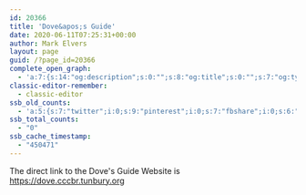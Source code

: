 ```yaml
---
id: 20366
title: 'Dove&apos;s Guide'
date: 2020-06-11T07:25:31+00:00
author: Mark Elvers
layout: page
guid: /?page_id=20366
complete_open_graph:
  - 'a:7:{s:14:"og:description";s:0:"";s:8:"og:title";s:0:"";s:7:"og:type";s:0:"";s:12:"twitter:card";s:7:"summary";s:15:"twitter:creator";s:0:"";s:19:"twitter:description";s:0:"";s:8:"og:image";s:0:"";}'
classic-editor-remember:
  - classic-editor
ssb_old_counts:
  - 'a:5:{s:7:"twitter";i:0;s:9:"pinterest";i:0;s:7:"fbshare";i:0;s:6:"reddit";i:0;s:6:"tumblr";N;}'
ssb_total_counts:
  - "0"
ssb_cache_timestamp:
  - "450471"
---
```

The direct link to the Dove&apos;s Guide Website is <https://dove.cccbr.tunbury.org>
